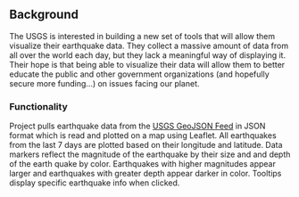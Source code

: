 ## Background

The USGS is interested in building a new set of tools that will allow them visualize their earthquake data. They collect a massive amount of data from all over the world each day, but they lack a meaningful way of displaying it. Their hope is that being able to visualize their data will allow them to better educate the public and other government organizations (and hopefully secure more funding...) on issues facing our planet.

### Functionality

Project pulls earthquake data from the [USGS GeoJSON Feed](http://earthquake.usgs.gov/earthquakes/feed/v1.0/geojson.php) in JSON format which is read and plotted on a map using Leaflet.
All earthquakes from the last 7 days are plotted based on their longitude and latitude. Data markers reflect the magnitude of the earthquake by their size and and depth of the earth quake by color. Earthquakes with higher magnitudes appear larger and earthquakes with greater depth appear darker in color. Tooltips display specific earthquake info when clicked.
